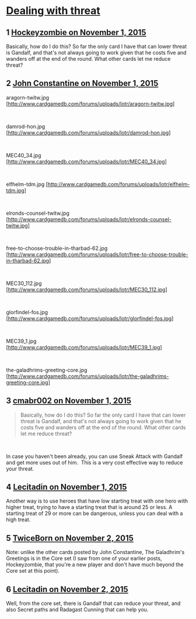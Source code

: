 # [Dealing with threat](https://community.fantasyflightgames.com/topic/192560-dealing-with-threat/)

## 1 [Hockeyzombie on November 1, 2015](https://community.fantasyflightgames.com/topic/192560-dealing-with-threat/?do=findComment&comment=1873779)

Basically, how do I do this? So far the only card I have that can lower threat is Gandalf, and that's not always going to work given that he costs five and wanders off at the end of the round. What other cards let me reduce threat? 

## 2 [John Constantine on November 1, 2015](https://community.fantasyflightgames.com/topic/192560-dealing-with-threat/?do=findComment&comment=1873802)

aragorn-twitw.jpg [http://www.cardgamedb.com/forums/uploads/lotr/aragorn-twitw.jpg]

 

damrod-hon.jpg [http://www.cardgamedb.com/forums/uploads/lotr/damrod-hon.jpg]

 

MEC40_34.jpg [http://www.cardgamedb.com/forums/uploads/lotr/MEC40_34.jpg]

 

elfhelm-tdm.jpg [http://www.cardgamedb.com/forums/uploads/lotr/elfhelm-tdm.jpg]

 

elronds-counsel-twitw.jpg [http://www.cardgamedb.com/forums/uploads/lotr/elronds-counsel-twitw.jpg]

 

free-to-choose-trouble-in-tharbad-62.jpg [http://www.cardgamedb.com/forums/uploads/lotr/free-to-choose-trouble-in-tharbad-62.jpg]

 

MEC30_112.jpg [http://www.cardgamedb.com/forums/uploads/lotr/MEC30_112.jpg]

 

glorfindel-fos.jpg [http://www.cardgamedb.com/forums/uploads/lotr/glorfindel-fos.jpg]

 

MEC39_1.jpg [http://www.cardgamedb.com/forums/uploads/lotr/MEC39_1.jpg]

 

the-galadhrims-greeting-core.jpg [http://www.cardgamedb.com/forums/uploads/lotr/the-galadhrims-greeting-core.jpg]

## 3 [cmabr002 on November 1, 2015](https://community.fantasyflightgames.com/topic/192560-dealing-with-threat/?do=findComment&comment=1873864)

> Basically, how do I do this? So far the only card I have that can lower threat is Gandalf, and that's not always going to work given that he costs five and wanders off at the end of the round. What other cards let me reduce threat? 

 

In case you haven't been already, you can use Sneak Attack with Gandalf and get more uses out of him.  This is a very cost effective way to reduce your threat.

## 4 [Lecitadin on November 1, 2015](https://community.fantasyflightgames.com/topic/192560-dealing-with-threat/?do=findComment&comment=1873938)

Another way is to use heroes that have low starting treat with one hero with higher treat, trying to have a starting treat that is around 25 or less. A starting treat of 29 or more can be dangerous, unless you can deal with a high treat.

## 5 [TwiceBorn on November 2, 2015](https://community.fantasyflightgames.com/topic/192560-dealing-with-threat/?do=findComment&comment=1874651)

Note: unlike the other cards posted by John Constantine, The Galadhrim's Greetings is in the Core set (I saw from one of your earlier posts, Hockeyzombie, that you're a new player and don't have much beyond the Core set at this point).

## 6 [Lecitadin on November 2, 2015](https://community.fantasyflightgames.com/topic/192560-dealing-with-threat/?do=findComment&comment=1874885)

Well, from the core set, there is Gandalf that can reduce your threat, and also Secret paths and Radagast Cunning that can help you.

